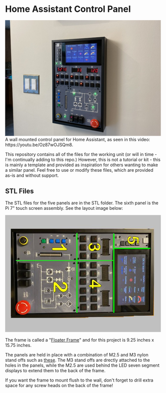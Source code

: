 # Home Assistant Control Panel
<img src="images/panel1.jpg">
A wall mounted control panel for Home Assistant, as seen in this video: https://youtu.be/Oz87wOJSQm8. 

This repository contains all of the files for the working unit (or will in time - I'm continually adding to this repo.) However, this is not a tutorial or kit - this is mainly a template and provided as inspiration for others wanting to make a similar panel. Feel free to use or modify these files, which are provided as-is and without support. 

## STL Files

The STL files for the five panels are in the STL folder. The sixth panel is the Pi 7" touch screen assembly. See the layout image below:

<img src="images/layout_small.jpg">

The frame is called a "[Floater Frame](https://framing4yourself.com/product/matte-black-floater-frame-20101-m/)" and for this project is 9.25 inches x 15.75 inches.

The panels are held in place with a combination of M2.5 and M3 nylon stand offs such as [these](https://www.amazon.com/dp/B073GLW6NL). The M3 stand offs are drectly attached to the holes in the panels, while the M2.5 are used behind the LED seven segment displays to extend them to the back of the frame.

If you want the frame to mount flush to the wall, don't forget to drill extra space for any screw heads on the back of the frame!


